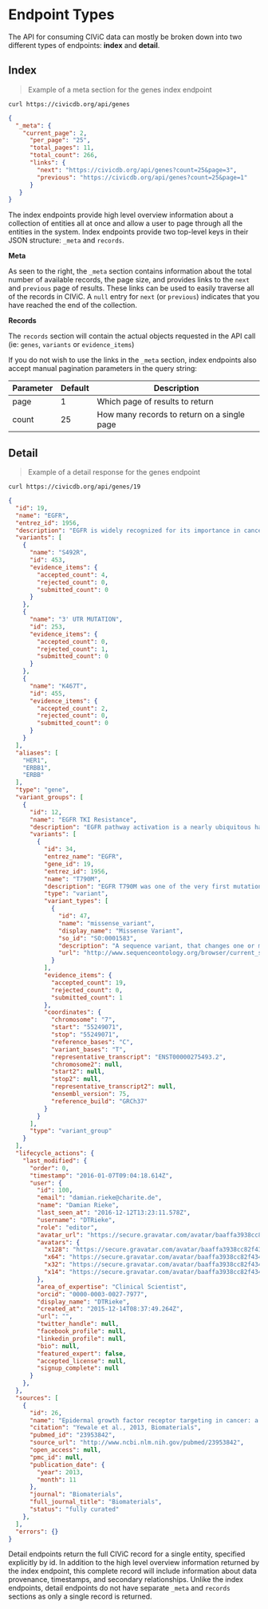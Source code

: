 # Endpoint Types

The API for consuming CIViC data can mostly be broken down into two different types of endpoints:
**index** and **detail**.

## Index

> Example of a meta section for the genes index endpoint

```shell
curl https://civicdb.org/api/genes
```

```json
{
  "_meta": {
    "current_page": 2,
      "per_page": "25",
      "total_pages": 11,
      "total_count": 266,
      "links": {
        "next": "https://civicdb.org/api/genes?count=25&page=3",
        "previous": "https://civicdb.org/api/genes?count=25&page=1"
      }
   }
}
```

The index endpoints provide high level overview information about a collection of entities all at once and allow a user to page through all the entities in the system.
Index endpoints provide two top-level keys in their JSON structure: `_meta` and `records`.

**Meta**

As seen to the right, the `_meta` section contains information about the total number of available records, the page size, and provides links to the `next` and `previous` page of results.
These links can be used to easily traverse all of the records in CIViC. A `null` entry for `next` (or `previous`) indicates that you have reached the end of the collection.

**Records**

The `records` section will contain the actual objects requested in the API call (ie: `genes`, `variants` or `evidence_items`)

If you do not wish to use the links in the `_meta` section, index endpoints also accept manual pagination parameters in the query string:

Parameter | Default | Description
--------- | ------- | -----------
page | 1 | Which page of results to return
count | 25 | How many records to return on a single page

## Detail

> Example of a detail response for the genes endpoint

```shell
curl https://civicdb.org/api/genes/19
```

```json
{
  "id": 19,
  "name": "EGFR",
  "entrez_id": 1956,
  "description": "EGFR is widely recognized for its importance in cancer. Amplification and mutations have been shown to be driving events in many cancer types. Its role in non-small cell lung cancer, glioblastoma and basal-like breast cancers has spurred many research and drug development efforts. Tyrosine kinase inhibitors have shown efficacy in EGFR amplfied tumors, most notably gefitinib and erlotinib. Mutations in EGFR have been shown to confer resistance to these drugs, particularly the variant T790M, which has been functionally characterized as a resistance marker for both of these drugs. The later generation TKI's have seen some success in treating these resistant cases, and targeted sequencing of the EGFR locus has become a common practice in treatment of non-small cell lung cancer. \nOverproduction of ligands is another possible mechanism of activation of EGFR. ERBB ligands include EGF, TGF-a, AREG, EPG, BTC, HB-EGF, EPR and NRG1-4 (for detailed information please refer to the respective ligand section). In ligand-activated cancers, Cetuximab appears to be more effective than tyrosine-kinase inhibitors (Arteaga et. al.).",
  "variants": [
    {
      "name": "S492R",
      "id": 453,
      "evidence_items": {
        "accepted_count": 4,
        "rejected_count": 0,
        "submitted_count": 0
      }
    },
    {
      "name": "3' UTR MUTATION",
      "id": 253,
      "evidence_items": {
        "accepted_count": 0,
        "rejected_count": 1,
        "submitted_count": 0
      }
    },
    {
      "name": "K467T",
      "id": 455,
      "evidence_items": {
        "accepted_count": 2,
        "rejected_count": 0,
        "submitted_count": 0
      }
    }
  ],
  "aliases": [
    "HER1",
    "ERBB1",
    "ERBB"
  ],
  "type": "gene",
  "variant_groups": [
    {
      "id": 12,
      "name": "EGFR TKI Resistance",
      "description": "EGFR pathway activation is a nearly ubiquitous hallmark of cancer. Many tyrosine kinase inhibitors have been developed to target EGFR pathway activity. One such inhibitor, erlotinib, has demonstrated efficacy in an EGFR over-active setting. However, the T790M missense mutation has shown to confer resistance to this inhibitor in cell lines and case studies.  ",
      "variants": [
        {
          "id": 34,
          "entrez_name": "EGFR",
          "gene_id": 19,
          "entrez_id": 1956,
          "name": "T790M",
          "description": "EGFR T790M was one of the very first mutations recognized to confer resistance to targeted therapies in non-small cell lung cancer. While successful in amplified EGFR, the efficacy of the first and second generation TKI's (erlotinib, gefitinib, neratinib) in treating patients harboring this mutation before treatment is notably lower. This lack of efficacy can likely be to blame for the poorer prognosis for patients with this mutation as compared to patients with wildtype EGFR or other types of EGFR mutations. Approximately half of EGFR mutant tumors with acquired resistance to TKI inhibition have been shown to harbor this mutation, implicating it as a mechanism of acquired therapy resistence. A third generation TKI (osimertinib) has been approved for the treatment of EGFR T790M mutant NSCLC. Patients positive for T790M in a plasma-based test have similar outcomes like those with tumor biopsy testing.",
          "type": "variant",
          "variant_types": [
            {
              "id": 47,
              "name": "missense_variant",
              "display_name": "Missense Variant",
              "so_id": "SO:0001583",
              "description": "A sequence variant, that changes one or more bases, resulting in a different amino acid sequence but where the length is preserved.",
              "url": "http://www.sequenceontology.org/browser/current_svn/term/SO:0001583"
            }
          ],
          "evidence_items": {
            "accepted_count": 19,
            "rejected_count": 0,
            "submitted_count": 1
          },
          "coordinates": {
            "chromosome": "7",
            "start": "55249071",
            "stop": "55249071",
            "reference_bases": "C",
            "variant_bases": "T",
            "representative_transcript": "ENST00000275493.2",
            "chromosome2": null,
            "start2": null,
            "stop2": null,
            "representative_transcript2": null,
            "ensembl_version": 75,
            "reference_build": "GRCh37"
          }
        }
      ],
      "type": "variant_group"
    }
  ],
  "lifecycle_actions": {
    "last_modified": {
      "order": 0,
      "timestamp": "2016-01-07T09:04:18.614Z",
      "user": {
        "id": 100,
        "email": "damian.rieke@charite.de",
        "name": "Damian Rieke",
        "last_seen_at": "2016-12-12T13:23:11.578Z",
        "username": "DTRieke",
        "role": "editor",
        "avatar_url": "https://secure.gravatar.com/avatar/baaffa3938cc82f434ca5561e34d3de9.png?d=identicon&r=pg&s=32",
        "avatars": {
          "x128": "https://secure.gravatar.com/avatar/baaffa3938cc82f434ca5561e34d3de9.png?d=identicon&r=pg&s=128",
          "x64": "https://secure.gravatar.com/avatar/baaffa3938cc82f434ca5561e34d3de9.png?d=identicon&r=pg&s=64",
          "x32": "https://secure.gravatar.com/avatar/baaffa3938cc82f434ca5561e34d3de9.png?d=identicon&r=pg&s=32",
          "x14": "https://secure.gravatar.com/avatar/baaffa3938cc82f434ca5561e34d3de9.png?d=identicon&r=pg&s=14"
        },
        "area_of_expertise": "Clinical Scientist",
        "orcid": "0000-0003-0027-7977",
        "display_name": "DTRieke",
        "created_at": "2015-12-14T08:37:49.264Z",
        "url": "",
        "twitter_handle": null,
        "facebook_profile": null,
        "linkedin_profile": null,
        "bio": null,
        "featured_expert": false,
        "accepted_license": null,
        "signup_complete": null
      }
    },
  },
  "sources": [
    {
      "id": 26,
      "name": "Epidermal growth factor receptor targeting in cancer: a review of trends and strategies.",
      "citation": "Yewale et al., 2013, Biomaterials",
      "pubmed_id": "23953842",
      "source_url": "http://www.ncbi.nlm.nih.gov/pubmed/23953842",
      "open_access": null,
      "pmc_id": null,
      "publication_date": {
        "year": 2013,
        "month": 11
      },
      "journal": "Biomaterials",
      "full_journal_title": "Biomaterials",
      "status": "fully curated"
    },
  ],
  "errors": {}
}
```

Detail endpoints return the full CIViC record for a single entity, specified explicitly by id.
In addition to the high level overview information returned by the index endpoint, this complete record will include information about data provenance, timestamps, and secondary relationships.
Unlike the index endpoints, detail endpoints do not have separate `_meta` and `records` sections as only a single record is returned.
